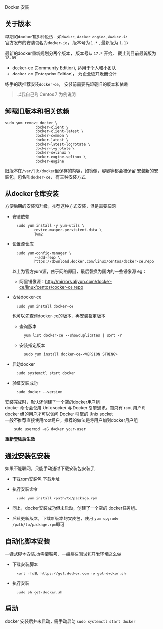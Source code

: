 Docker 安装  

## 关于版本
早期的docker有多种说法，如`docker`, `docker-engine`, `docker.io`  
官方发布的安装包名为`docker-io`， 版本号为 `1.*` , 最新版为 `1.13`

最新的docker重新规划分两个版本， 版本号从 `17.*` 开始， 截止到目前最新版为 `18.09`
- docker-ce (Community Edition), 适用于个人和小团队
- docker-ee (Enterprise Edition)， 为企业级开发而设计

练手的话推荐安装`docker-ce`， 安装前需要先卸载旧的版本和依赖

> 以我自己的 Centos 7 为例说明

## 卸载旧版本和相关依赖

    sudo yum remove docker \
                  docker-client \
                  docker-client-latest \
                  docker-common \
                  docker-latest \
                  docker-latest-logrotate \
                  docker-logrotate \
                  docker-selinux \
                  docker-engine-selinux \
                  docker-engine
旧版本在`/var/lib/docker`里保存的内容，如镜像，容器等都会被保留
安装新的安装包，包名叫`docker-ce`， 有三种安装方式

## 从docker仓库安装
方便后期的安装和升级，推荐这种方式安装，但是需要联网
- 安装依赖

        sudo yum install -y yum-utils \
                device-mapper-persistent-data \
                lvm2
- 设置源仓库

        sudo yum-config-manager \
                --add-repo \
                https://download.docker.com/linux/centos/docker-ce.repo

    以上为官方yum源，由于网络原因，最后替换为国内的一些镜像源
    eg：  
    - 阿里镜像源：http://mirrors.aliyun.com/docker-ce/linux/centos/docker-ce.repo
- 安装docker-ce

        sudo yum install docker-ce
    也可以先查询docker-ce的版本，再安装指定版本
    - 查询版本
        
            yum list docker-ce --showduplicates | sort -r
    - 安装指定版本

            sudo yum install docker-ce-<VERSION STRING>
- 启动docker

        sudo systemctl start docker
- 验证安装成功

        sudo docker --version

安装完成时，默认还创建了一个空的docker用户组  
docker 命令会使用 Unix socket 与 Docker 引擎通讯。而只有 root 用户和 docker 组的用户才可以访问 Docker 引擎的 Unix socket  
一般不推荐直接使用root用户，推荐的做法是将用户加到docker用户组

        sudo usermod -aG docker your-user
**重新登陆后生效**

## 通过安装包安装
如果不能联网，只能手动通过下载安装包安装了, 
- 下载rpm安装包 [下载地址](https://download.docker.com/linux/centos/7/x86_64/stable/Packages/)
- 执行安装命令

        sudo yum install /path/to/package.rpm
- 同上，docker安装成功但未启动，创建了一个空的 docker任务组。
- 后续更新版本，下载新版本的安装包，使用 `yum upgrade /path/to/package.rpm`即可

## 自动化脚本安装
一键式脚本安装,也需要联网，一般是在测试和开发环境这么做
- 下载安装脚本
        
        curl -fsSL https://get.docker.com -o get-docker.sh
- 执行安装
        
        sudo sh get-docker.sh


## 启动
docker 安装后并未启动，需手动启动 `sudo systemctl start docker`
